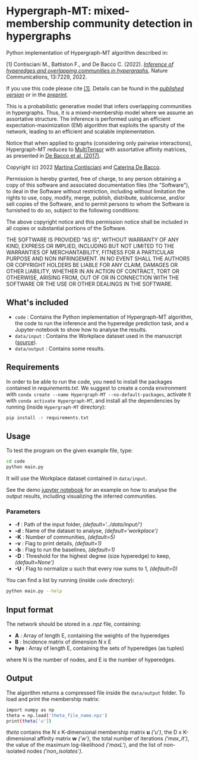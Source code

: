 # Hypergraph-MT: mixed-membership community detection in hypergraphs

Python implementation of Hypergraph-MT algorithm described in:

[1] Contisciani M., Battiston F., and De Bacco C. (2022). [_Inference of hyperedges and overlapping communities in hypergraphs_](https://rdcu.be/c0qdd), Nature Communications, 13:7229, 2022.

If you use this code please cite [[1]](https://www.nature.com/articles/s41467-022-34714-7#citeas). Details can be found in the [_published version_](https://doi.org/10.1038/s41467-022-34714-7) or in the [_preprint_](https://arxiv.org/abs/2204.05646).     

This is a probabilistic generative model that infers overlapping communities in hypergraphs. Thus, it is a mixed-membership model where we assume an assortative structure. The  inference is performed using an efficient expectation-maximization (EM) algorithm that exploits the sparsity of the network, leading to an efficient and scalable implementation.

Notice that when applied to graphs (considering only pairwise interactions), Hypergraph-MT reduces to [MultiTensor](https://github.com/cdebacco/MultiTensor) with assortative affinity matrices, as presented in [De Bacco et al. (2017)](https://journals.aps.org/pre/abstract/10.1103/PhysRevE.95.042317). 

Copyright (c) 2022 [Martina Contisciani](https://www.is.mpg.de/person/mcontisciani) and [Caterina De Bacco](http://cdebacco.com).

Permission is hereby granted, free of charge, to any person obtaining a copy of this software and associated documentation files (the "Software"), to deal in the Software without restriction, including without limitation the rights to use, copy, modify, merge, publish, distribute, sublicense, and/or sell copies of the Software, and to permit persons to whom the Software is furnished to do so, subject to the following conditions:

The above copyright notice and this permission notice shall be included in all copies or substantial portions of the Software.

THE SOFTWARE IS PROVIDED "AS IS", WITHOUT WARRANTY OF ANY KIND, EXPRESS OR IMPLIED, INCLUDING BUT NOT LIMITED TO THE WARRANTIES OF MERCHANTABILITY, FITNESS FOR A PARTICULAR PURPOSE AND NON INFRINGEMENT. IN NO EVENT SHALL THE AUTHORS OR COPYRIGHT HOLDERS BE LIABLE FOR ANY CLAIM, DAMAGES OR OTHER LIABILITY, WHETHER IN AN ACTION OF CONTRACT, TORT OR OTHERWISE, ARISING FROM, OUT OF OR IN CONNECTION WITH THE SOFTWARE OR THE USE OR OTHER DEALINGS IN THE SOFTWARE.

## What's included
- `code` : Contains the Python implementation of Hypergraph-MT algorithm, the code to run the inference and the hyperedge prediction task, and a Jupyter-notebook to show how to analyse the results.
- `data/input` : Contains the Workplace dataset used in the manuscript ([source](http://www.sociopatterns.org/datasets/contacts-in-a-workplace/)). 
- `data/output` : Contains some results.

## Requirements
In order to be able to run the code, you need to install the packages contained in *requirements.txt*. We suggest to create a conda environment with
`conda create --name Hypergraph-MT --no-default-packages`, activate it with `conda activate Hypergraph-MT`, and install all the dependencies by running (inside `Hypergraph-MT` directory):

```bash
pip install -r requirements.txt
```

## Usage
To test the program on the given example file, type:  

```bash
cd code
python main.py
```

It will use the Workplace dataset contained in `data/input`. 

See the demo [jupyter notebook](https://github.com/mcontisc/Hypergraph-MT/blob/main/code/analyse_results.ipynb) for an example on how to analyse the output results, including visualizing the inferred communities.

### Parameters
- **-f** : Path of the input folder, *(default='../data/input/')*
- **-d** : Name of the dataset to analyse, *(default='workplace')*
- **-K** : Number of communities, *(default=5)*
- **-v** : Flag to print details, *(default=1)*
- **-b** : Flag to run the baselines, *(default=1)*
- **-D** : Threshold for the highest degree (size hyperedge) to keep, *(default=None')*
- **-U** : Flag to normalize u such that every row sums to 1, *(default=0)*

You can find a list by running (inside `code` directory): 

```bash
python main.py --help
```

## Input format
The network should be stored in a *.npz* file, containing:

- **A** : Array of length E, containing the weights of the hyperedges
- **B** : Incidence matrix of dimension N x E
- **hye** : Array of length E, containing the sets of hyperedges (as tuples)

where N is the number of nodes, and E is the number of hyperedges.

## Output
The algorithm returns a compressed file inside the `data/output` folder. To load and print the membership matrix:

```bash
import numpy as np 
theta = np.load('theta_file_name.npz')
print(theta['u'])
```

_theta_ contains the N x K-dimensional membership matrix **u** *('u')*, the D x K-dimensional affinity matrix **w** *('w')*, the total number of iterations *('max_it')*, the value of the maximum log-likelihood *('maxL')*, and the list of non-isolated nodes *('non_isolates')*.  
